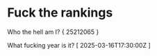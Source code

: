 # Fuck the rankings

Who the hell am I?
{ 25212065 }

What fucking year is it?
[ 2025-03-16T17:30:00Z ]
